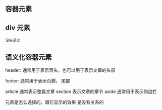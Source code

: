 ## 容器元素

## div 元素
    没有语义


 ## 语义化容器元素
 <!-- section*3>p*3>lorem -->
 
 header: 通常用于表示页头，也可以用于表示文章的头部

 footer: 通常用于表示页脚，                 尾部

 article 通常表示整篇文章
 section 表示文章的章节
 aside   通常用于表示侧边栏


 元素是怎么选择的，跟它显示的效果 是没有关系的